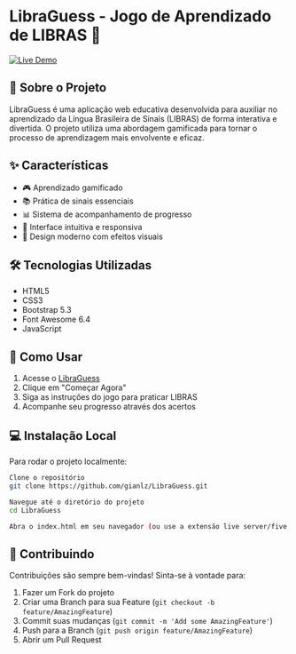 # LibraGuess - Jogo de Aprendizado de LIBRAS 🤟

[![Live Demo](https://img.shields.io/badge/Live%20Demo-Visit%20Site-success)](https://gianlz.github.io/LibraGuess/)

## 📝 Sobre o Projeto

LibraGuess é uma aplicação web educativa desenvolvida para auxiliar no aprendizado da Língua Brasileira de Sinais (LIBRAS) de forma interativa e divertida. O projeto utiliza uma abordagem gamificada para tornar o processo de aprendizagem mais envolvente e eficaz.

## ✨ Características

- 🎮 Aprendizado gamificado
- 📚 Prática de sinais essenciais
- 📊 Sistema de acompanhamento de progresso
- 🎯 Interface intuitiva e responsiva
- 🎨 Design moderno com efeitos visuais

## 🛠️ Tecnologias Utilizadas

- HTML5
- CSS3
- Bootstrap 5.3
- Font Awesome 6.4
- JavaScript

## 🚀 Como Usar

1. Acesse o [LibraGuess](https://gianlz.github.io/LibraGuess/)
2. Clique em "Começar Agora"
3. Siga as instruções do jogo para praticar LIBRAS
4. Acompanhe seu progresso através dos acertos

## 💻 Instalação Local

Para rodar o projeto localmente:
```bash
Clone o repositório
git clone https://github.com/gianlz/LibraGuess.git

Navegue até o diretório do projeto
cd LibraGuess

Abra o index.html em seu navegador (ou use a extensão live server/five server no vscode)
```

## 🤝 Contribuindo

Contribuições são sempre bem-vindas! Sinta-se à vontade para:

1. Fazer um Fork do projeto
2. Criar uma Branch para sua Feature (`git checkout -b feature/AmazingFeature`)
3. Commit suas mudanças (`git commit -m 'Add some AmazingFeature'`)
4. Push para a Branch (`git push origin feature/AmazingFeature`)
5. Abrir um Pull Request
